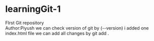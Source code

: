 # learningGit-1
FIrst Git repository
<br>
Author:Piyush 
we can check version of git by (--version)
i added one index.html file 
we can add all changes by git add .